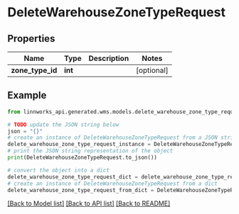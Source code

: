 # DeleteWarehouseZoneTypeRequest


## Properties

Name | Type | Description | Notes
------------ | ------------- | ------------- | -------------
**zone_type_id** | **int** |  | [optional] 

## Example

```python
from linnworks_api.generated.wms.models.delete_warehouse_zone_type_request import DeleteWarehouseZoneTypeRequest

# TODO update the JSON string below
json = "{}"
# create an instance of DeleteWarehouseZoneTypeRequest from a JSON string
delete_warehouse_zone_type_request_instance = DeleteWarehouseZoneTypeRequest.from_json(json)
# print the JSON string representation of the object
print(DeleteWarehouseZoneTypeRequest.to_json())

# convert the object into a dict
delete_warehouse_zone_type_request_dict = delete_warehouse_zone_type_request_instance.to_dict()
# create an instance of DeleteWarehouseZoneTypeRequest from a dict
delete_warehouse_zone_type_request_from_dict = DeleteWarehouseZoneTypeRequest.from_dict(delete_warehouse_zone_type_request_dict)
```
[[Back to Model list]](../README.md#documentation-for-models) [[Back to API list]](../README.md#documentation-for-api-endpoints) [[Back to README]](../README.md)


